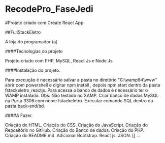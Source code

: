 # RecodePro_FaseJedi


#Projeto criado com Create React App

##FullStackEletro

A loja do programador (a)

####Técnologias do projeto

Projeto criado com PHP, MySQL, React Js e Node.Js

####Instalação do projeto.

Para execução é necessário salvar a pasta no diretório "C:\wamp64\www" abrir com powershell e digitar npm install , depois npm start dentro da pasta fstackeletro_reactjs. Para acessa o banco de dados é necessário ter o WAMP instalado. Obs: Não testado no XAMP. Criar banco de dados MySQL na Porta 3306 com nome fstackeletro. Executar comando SQL dentro da pasta back-end/bd.

####A Fazer.

 Criação do HTML.
 Criação do CSS.
 Criação do JavaScript.
 Criação do Repositório no GitHub.
 Criação do Banco de dados.
 Criação do PHP.
 Criação do README.md.
 Adicionar Bootstrap.
 React js.
 JSON.
[] ...
